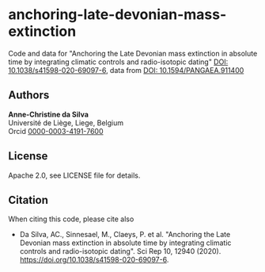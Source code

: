 # anchoring-late-devonian-mass-extinction

Code and data for "Anchoring the Late Devonian mass extinction in absolute time by integrating climatic controls and radio-isotopic dating" [DOI: 10.1038/s41598-020-69097-6](https://doi.org/10.1038/s41598-020-69097-6), data from [DOI: 10.1594/PANGAEA.911400](https://doi.org/10.1594/PANGAEA.911400)

## Authors

__Anne-Christine da Silva__  
Université de Liège, Liege, Belgium  
Orcid [0000-0003-4191-7600](https://orcid.org/0000-0003-4191-7600)

## License

Apache 2.0, see LICENSE file for details.

## Citation

When citing this code, please cite also  

* Da Silva, AC., Sinnesael, M., Claeys, P. et al. "Anchoring the Late Devonian mass extinction in absolute time by integrating climatic controls and radio-isotopic dating". Sci Rep 10, 12940 (2020). https://doi.org/10.1038/s41598-020-69097-6.
